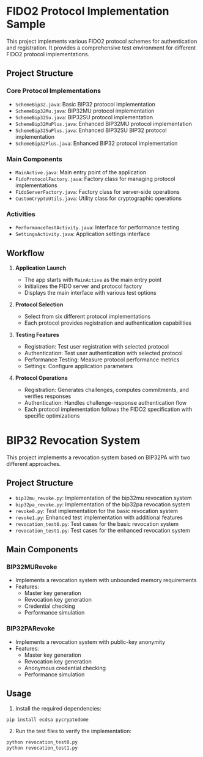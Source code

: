# FIDO2 Protocol Implementation Sample

This project implements various FIDO2 protocol schemes for authentication and registration. It provides a comprehensive test environment for different FIDO2 protocol implementations.

## Project Structure

### Core Protocol Implementations
- `SchemeBip32.java`: Basic BIP32 protocol implementation
- `SchemeBip32Mu.java`: BIP32MU protocol implementation
- `SchemeBip32Su.java`: BIP32SU protocol implementation
- `SchemeBip32MuPlus.java`: Enhanced BIP32MU protocol implementation
- `SchemeBip32SuPlus.java`: Enhanced BIP32SU BIP32 protocol implementation
- `SchemeBip32Plus.java`: Enhanced BIP32 protocol implementation

### Main Components
- `MainActive.java`: Main entry point of the application
- `FidoProtocolFactory.java`: Factory class for managing protocol implementations
- `FidoServerFactory.java`: Factory class for server-side operations
- `CustomCryptoUtils.java`: Utility class for cryptographic operations

### Activities
- `PerformanceTestActivity.java`: Interface for performance testing
- `SettingsActivity.java`: Application settings interface

## Workflow

1. **Application Launch**
   - The app starts with `MainActive` as the main entry point
   - Initializes the FIDO server and protocol factory
   - Displays the main interface with various test options

2. **Protocol Selection**
   - Select from six different protocol implementations
   - Each protocol provides registration and authentication capabilities

3. **Testing Features**
   - Registration: Test user registration with selected protocol
   - Authentication: Test user authentication with selected protocol
   - Performance Testing: Measure protocol performance metrics
   - Settings: Configure application parameters

4. **Protocol Operations**
   - Registration: Generates challenges, computes commitments, and verifies responses
   - Authentication: Handles challenge-response authentication flow
   - Each protocol implementation follows the FIDO2 specification with specific optimizations

# BIP32 Revocation System

This project implements a revocation system based on BIP32PA with two different approaches.

## Project Structure

- `bip32mu_revoke.py`: Implementation of the bip32mu revocation system
- `bip32pa_revoke.py`: Implementation of the bip32pa revocation system
- `revoke0.py`: Test implementation for the basic revocation system
- `revoke1.py`: Enhanced test implementation with additional features
- `revocation_test0.py`: Test cases for the basic revocation system
- `revocation_test1.py`: Test cases for the enhanced revocation system

## Main Components

### BIP32MURevoke
- Implements a revocation system with unbounded memory requirements
- Features:
  - Master key generation
  - Revocation key generation
  - Credential checking
  - Performance simulation

### BIP32PARevoke
- Implements a revocation system with public-key anonymity
- Features:
  - Master key generation
  - Revocation key generation
  - Anonymous credential checking
  - Performance simulation

## Usage

1. Install the required dependencies:
```bash
pip install ecdsa pycryptodome
```

2. Run the test files to verify the implementation:
```bash
python revocation_test0.py
python revocation_test1.py
```



